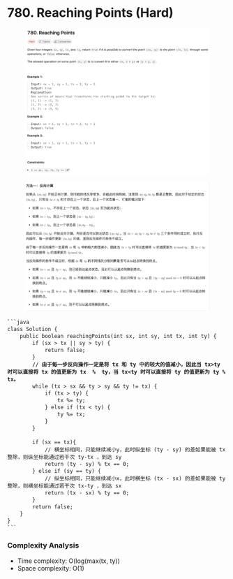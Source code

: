 # 780. Reaching Points (Hard)

<figure><img src="../../.gitbook/assets/image (48) (1).png" alt=""><figcaption></figcaption></figure>

<figure><img src="../../.gitbook/assets/image (49) (1).png" alt=""><figcaption></figcaption></figure>

<pre class="language-java" data-overflow="wrap"><code class="lang-java">```java
class Solution {
    public boolean reachingPoints(int sx, int sy, int tx, int ty) {
        if (sx > tx || sy > ty) {
            return false;
        }
<strong>        // 由于每一步反向操作一定是将 tx 和 ty 中的较大的值减小，因此当 tx>ty 时可以直接将 tx 的值更新为 tx  %  ty，当 tx&#x3C;ty 时可以直接将 ty 的值更新为 ty % tx。
</strong>        while (tx > sx &#x26;&#x26; ty > sy &#x26;&#x26; ty != tx) {
            if (tx > ty) {
                tx %= ty;
            } else if (tx &#x3C; ty) {
                ty %= tx;
            }
        }

        if (sx == tx){
            // 横坐标相同，只能继续减小y，此时纵坐标 (ty - sy) 的差如果能被 tx 整除，则纵坐标能通过若干次 ty-tx ，到达 sy
            return (ty - sy) % tx == 0;
        } else if (sy == ty) {
            // 纵坐标相同，只能继续减小x，此时横坐标 (tx - sx) 的差如果能被 ty 整除，则横坐标能通过若干次 tx-ty ，到达 sx
            return (tx - sx) % ty == 0;
        }
        return false;
    }
}
```
</code></pre>

### Complexity Analysis

* Time complexity: O(log(max(tx, ty))
* Space complexity: O(1)
